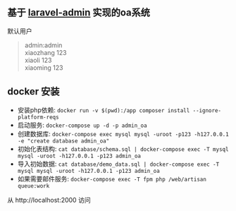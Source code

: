 ## 基于 <a href="https://github.com/z-song/laravel-admin" target="__blank">laravel-admin</a> 实现的oa系统
默认用户 
> admin:admin   
> xiaozhang 123   
> xiaoli 123   
> xiaoming 123

## docker 安装
- 安装php依赖:  `docker run -v $(pwd):/app composer install --ignore-platform-reqs`
- 启动服务: `docker-compose up -d -p admin_oa`
- 创建数据库: `docker-compose exec mysql mysql -uroot -p123 -h127.0.0.1 -e "create database admin_oa"`
- 初始化表结构: `cat database/schema.sql | docker-compose exec -T mysql mysql -uroot -h127.0.0.1 -p123 admin_oa`
- 导入初始数据: `cat database/demo_data.sql | docker-compose exec -T mysql mysql -uroot -h127.0.0.1 -p123 admin_oa`
- 如果需要邮件服务: `docker-compose exec -T fpm php /web/artisan queue:work`

从 http://localhost:2000 访问
